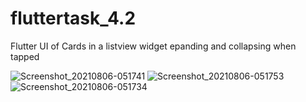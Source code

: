 # fluttertask_4.2
 Flutter UI of Cards in a listview widget epanding and collapsing when tapped

![Screenshot_20210806-051741](https://user-images.githubusercontent.com/57729177/128438656-da97c88c-7531-40d3-a8dc-af534fcb8556.jpg)
![Screenshot_20210806-051753](https://user-images.githubusercontent.com/57729177/128438657-2a9aa923-679b-41f6-bd97-3535d1f353d4.jpg)
![Screenshot_20210806-051734](https://user-images.githubusercontent.com/57729177/128438659-7496ac33-4503-442f-aef8-6c54f56d8689.jpg)
